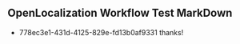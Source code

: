 ## OpenLocalization Workflow Test MarkDown
* 778ec3e1-431d-4125-829e-fd13b0af9331 thanks!

<!--HONumber=Jul16_HO3-->


